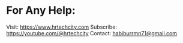 # For Any Help:
Visit: https://www.hrtechcity.com
Subscribe: https://youtube.com/@hrtechcity
Contact: habiburrmn71@gmail.com
